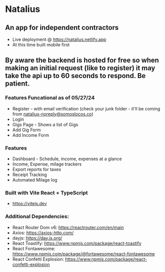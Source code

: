 # Natalius
## An app for independent contractors
* Live deployment @ https://natalius.netlify.app
* At this time built mobile first

## By aware the backend is hosted for free so when making an initial request (like to register) it may take the api up to 60 seconds to respond.  Be patient.

### Features Funcational as of 05/27/24
* Register - with email verification (check your junk folder - it'll be coming from natalius-noreply@somoslocos.co)
* Login
* Gigs Page - Shows a list of Gigs
* Add Gig Form
* Add Income Form

### Features
* Dashboard - Schedule, income, expenses at a glance
* Income, Expense, milage trackers
* Export reports for taxes
* Receipt Tracking
* Automated Milage log

### Built with Vite React + TypeScript
* https://vitejs.dev

### Additional Dependencies:
* React Router Dom v6: https://reactrouter.com/en/main
* Axios: https://axios-http.com/
* dayjs: https://day.js.org/
* React Toastify: https://www.npmjs.com/package/react-toastify
* React Fontawesome: https://www.npmjs.com/package/@fortawesome/react-fontawesome
* React Confetti Explosion: https://www.npmjs.com/package/react-confetti-explosion
